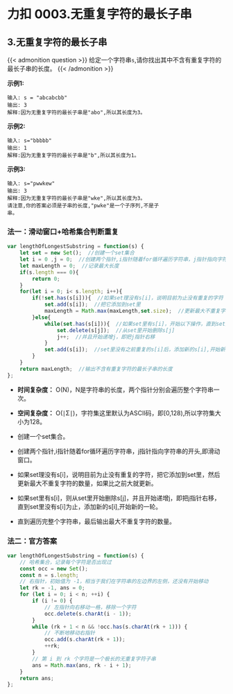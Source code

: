 # 力扣 0003.无重复字符的最长子串


## 3.无重复字符的最长子串
{{< admonition question >}}
给定一个字符串`s`,请你找出其中不含有重复字符的最长子串的长度。
{{< /admonition >}}

**示例1:**

```
输入: s = "abcabcbb"
输出: 3
解释:因为无重复字符的最长子串是"abo",所以其长度为3。
```

**示例2:**

```
输入: s="bbbbb"
输出: 1
解释:因为无重复字符的最长子串是"b",所以其长度为1。
```

**示例3:**

```
输入: s="pwwkew"
输出: 3
解释:因为无重复字符的最长子串是"wke",所以其长度为3。
请注意,你的答案必须是子串的长度,"pwke"是一个子序列,不是子
串。
```

### 法一：滑动窗口+哈希集合判断重复

```javascript
var lengthOfLongestSubstring = function(s) {
    let set = new Set();  //创建一个set集合
    let i = 0 ,j = 0;  //创建两个指针,i指针随着for循环遍历字符串，j指针指向字符串的开头,即滑动窗口
    let maxLength = 0;  //记录最大长度
    if(s.length === 0){
        return 0;
    }
    for(let i = 0; i< s.length; i++){  
        if(!set.has(s[i])){  //如果set理没有s[i]，说明目前为止没有重复的字符
            set.add(s[i]);  //把它添加到set里
            maxLength = Math.max(maxLength,set.size);  //更新最大不重复字符的数量，如果比之前大就更新
        }else{
            while(set.has(s[i])){  //如果set里有s[i]，开始以下操作，直到set里没有s[i]为止
                set.delete(s[j]);  //从set里开始删除s[j]
                j++;  //并且开始递增j，即把j指针右移
            }
            set.add(s[i]);  //set里没有之前重复的s[i]后，添加新的s[i],开始新的一轮
        }
    }
    return maxLength;  //输出不含有重复字符的最长子串的长度
};
```
- **时间复杂度：** O(N)，N是字符串的长度，两个指针分别会遍历整个字符串一次。

- **空间复杂度：** O(∣Σ∣)，字符集这里默认为ASCII码，即[0,128),所以字符集大小为128。

- 创建一个set集合。

- 创建两个指针,i指针随着for循环遍历字符串，j指针指向字符串的开头,即滑动窗口。

- 如果set理没有s[i]，说明目前为止没有重复的字符，把它添加到set里，然后更新最大不重复字符的数量，如果比之前大就更新。

- 如果set里有s[i]，则从set里开始删除s[j]，并且开始递增j，即把j指针右移，直到set里没有s[i]为止，添加新的s[i],开始新的一轮。

- 直到遍历完整个字符串，最后输出最大不重复字符的数量。

### 法二：官方答案

```javascript
var lengthOfLongestSubstring = function(s) {
    // 哈希集合，记录每个字符是否出现过
    const occ = new Set();
    const n = s.length;
    // 右指针，初始值为 -1，相当于我们在字符串的左边界的左侧，还没有开始移动
    let rk = -1, ans = 0;
    for (let i = 0; i < n; ++i) {
        if (i != 0) {
            // 左指针向右移动一格，移除一个字符
            occ.delete(s.charAt(i - 1));
        }
        while (rk + 1 < n && !occ.has(s.charAt(rk + 1))) {
            // 不断地移动右指针
            occ.add(s.charAt(rk + 1));
            ++rk;
        }
        // 第 i 到 rk 个字符是一个极长的无重复字符子串
        ans = Math.max(ans, rk - i + 1);
    }
    return ans;
};
```
